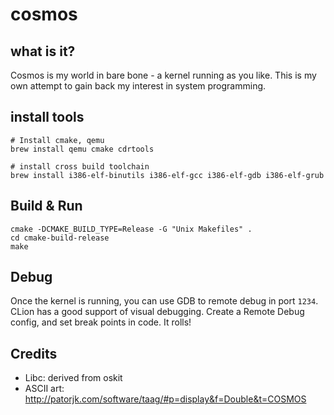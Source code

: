 # cosmos

## what is it?
Cosmos is my world in bare bone - a kernel running as you like. This is my own attempt to gain back my interest in system programming.

## install tools

```
# Install cmake, qemu
brew install qemu cmake cdrtools

# install cross build toolchain
brew install i386-elf-binutils i386-elf-gcc i386-elf-gdb i386-elf-grub
```

## Build & Run

```
cmake -DCMAKE_BUILD_TYPE=Release -G "Unix Makefiles" .
cd cmake-build-release
make
```

## Debug

Once the kernel is running, you can use GDB to remote debug in port `1234`. CLion has a good support of visual debugging.
Create a Remote Debug config, and set break points in code. It rolls!

## Credits

- Libc: derived from oskit
- ASCII art: http://patorjk.com/software/taag/#p=display&f=Double&t=COSMOS
